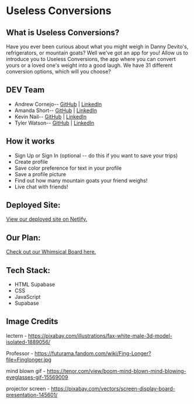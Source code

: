 # Useless Conversions

## What is Useless Conversions?

Have you ever been curious about what you might weigh in Danny Devito's, refrigerators, or mountain goats? Well we've got an app for you! Allow us to introduce you to Useless Conversions, the app where you can convert yours or a loved one's weight into a good laugh. We have 31 different conversion options, which will you choose?

## DEV Team

-   Andrew Cornejo-- [GitHub](https://www.linkedin.com/in/andrew-cornejo/) | [LinkedIn](https://www.linkedin.com/in/andrew-cornejo/)
-   Amanda Short-- [GitHub](https://github.com/amanda-short) | [LinkedIn](https://www.linkedin.com/in/amanda-short24/)
-   Kevin Nail-- [GitHub](https://github.com/kevinnail/) | [LinkedIn](https://www.linkedin.com/in/kevinnail/)
-   Tyler Watson-- [GitHub](https://github.com/tylerww91) | [LinkedIn](https://www.linkedin.com/in/tylerwatson91/)

## How it works

-   Sign Up or Sign In (optional -- do this if you want to save your trips)
-   Create profile
-   Save color preference for text in your profile
-   Save a profile picture
-   Find out how many mountain goats your friend weighs!
-   Live chat with friends!

## Deployed Site:

[View our deployed site on Netlify.](https://web-final-projecttt.netlify.app/auth/)

## Our Plan:

[Check out our Whimsical Board here.](https://whimsical.com/mod1-web-sprint-Vb11rtTrHTaLQAABeYah1m)

## Tech Stack:

-   HTML Supabase
-   CSS
-   JavaScript
-   Supabase

## Image Credits

lectern - https://pixabay.com/illustrations/fax-white-male-3d-model-isolated-1889056/

Professor - https://futurama.fandom.com/wiki/Fing-Longer?file=Finglonger.jpg

mind blown gif - https://tenor.com/view/boom-mind-blown-mind-blowing-eyeglasses-gif-15569009

projector screen - https://pixabay.com/vectors/screen-display-board-presentation-145601/
